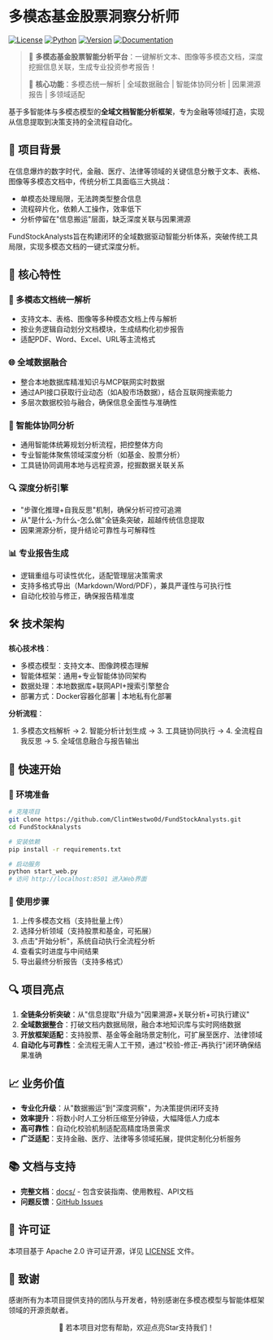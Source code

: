 # 多模态基金股票洞察分析师

[![License](https://img.shields.io/badge/License-Apache%202.0-blue.svg)](https://opensource.org/licenses/Apache-2.0)
[![Python](https://img.shields.io/badge/Python-3.10%2B-blue.svg)](https://www.python.org/)
[![Version](https://img.shields.io/badge/Version-v1.0.0-green.svg)](./VERSION)
[![Documentation](https://img.shields.io/badge/docs-中文文档-green.svg)](./docs/)

> 🚀 **多模态基金股票智能分析平台**：一键解析文本、图像等多模态文档，深度挖掘信息关联，生成专业投资参考报告！
>
> 🎯 **核心功能**：多模态统一解析 | 全域数据融合 | 智能体协同分析 | 因果溯源报告 | 多领域适配

基于多智能体与多模态模型的**全域文档智能分析框架**，专为金融等领域打造，实现从信息提取到决策支持的全流程自动化。


## 📌 项目背景

在信息爆炸的数字时代，金融、医疗、法律等领域的关键信息分散于文本、表格、图像等多模态文档中，传统分析工具面临三大挑战：
- 单模态处理局限，无法跨类型整合信息
- 流程碎片化，依赖人工操作，效率低下
- 分析停留在"信息搬运"层面，缺乏深度关联与因果溯源

FundStockAnalysts旨在构建闭环的全域数据驱动智能分析体系，突破传统工具局限，实现多模态文档的一键式深度分析。


## 🌟 核心特性

### 📑 多模态文档统一解析
- 支持文本、表格、图像等多种模态文档上传与解析
- 按业务逻辑自动划分文档模块，生成结构化初步报告
- 适配PDF、Word、Excel、URL等主流格式

### 🌐 全域数据融合
- 整合本地数据库精准知识与MCP联网实时数据
- 通过API接口获取行业动态（如A股市场数据），结合互联网搜索能力
- 多层次数据校验与融合，确保信息全面性与准确性

### 🤖 智能体协同分析
- 通用智能体统筹规划分析流程，把控整体方向
- 专业智能体聚焦领域深度分析（如基金、股票分析）
- 工具链协同调用本地与远程资源，挖掘数据关联关系

### 🔍 深度分析引擎
- "步骤化推理+自我反思"机制，确保分析可控可追溯
- 从"是什么-为什么-怎么做"全链条突破，超越传统信息提取
- 因果溯源分析，提升结论可靠性与可解释性

### 📊 专业报告生成
- 逻辑重组与可读性优化，适配管理层决策需求
- 支持多格式导出（Markdown/Word/PDF），兼具严谨性与可执行性
- 自动化校验与修正，确保报告精准度


## 🛠️ 技术架构

**核心技术栈**：
- 多模态模型：支持文本、图像跨模态理解
- 智能体框架：通用+专业智能体协同架构
- 数据处理：本地数据库+联网API+搜索引擎整合
- 部署方式：Docker容器化部署 | 本地私有化部署

**分析流程**：
1. 多模态文档解析 → 2. 智能分析计划生成 → 3. 工具链协同执行 → 4. 全流程自我反思 → 5. 全域信息融合与报告输出


## 🚀 快速开始

### 🔧 环境准备
```bash
# 克隆项目
git clone https://github.com/ClintWestwo0d/FundStockAnalysts.git
cd FundStockAnalysts

# 安装依赖
pip install -r requirements.txt

# 启动服务
python start_web.py
# 访问 http://localhost:8501 进入Web界面
```

### 📝 使用步骤
1. 上传多模态文档（支持批量上传）
2. 选择分析领域（支持股票和基金，可拓展）
3. 点击"开始分析"，系统自动执行全流程分析
4. 查看实时进度与中间结果
5. 导出最终分析报告（支持多格式）


## 🔍 项目亮点

1. **全链条分析突破**：从"信息提取"升级为"因果溯源+关联分析+可执行建议"
2. **全域数据整合**：打破文档内数据局限，融合本地知识库与实时网络数据
3. **开放框架适配**：支持股票、基金等金融场景定制化，可扩展至医疗、法律领域
4. **自动化与可靠性**：全流程无需人工干预，通过"校验-修正-再执行"闭环确保结果准确


## 📈 业务价值

- **专业化升级**：从"数据搬运"到"深度洞察"，为决策提供闭环支持
- **效率提升**：将数小时人工分析压缩至分钟级，大幅降低人力成本
- **高可靠性**：自动化校验机制适配高精度场景需求
- **广泛适配**：支持金融、医疗、法律等多领域拓展，提供定制化分析服务


## 📚 文档与支持

- **完整文档**：[docs/](./docs/) - 包含安装指南、使用教程、API文档
- **问题反馈**：[GitHub Issues](https://github.com/ClintWestwo0d/FundStockAnalysts/issues)


## 📄 许可证

本项目基于 Apache 2.0 许可证开源，详见 [LICENSE](LICENSE) 文件。


## 🙏 致谢

感谢所有为本项目提供支持的团队与开发者，特别感谢在多模态模型与智能体框架领域的开源贡献者。


<div align="center">
🌟 若本项目对您有帮助，欢迎点亮Star支持我们！
</div>